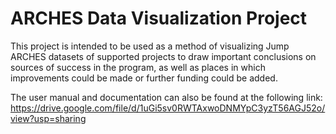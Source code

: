 # ARCHES Data Visualization Project
This project is intended to be used as a method of visualizing Jump ARCHES datasets of supported projects to draw important conclusions on sources of success in the program, as well as places in which improvements could be made or further funding could be added.

The user manual and documentation can also be found at the following link:
https://drive.google.com/file/d/1uGi5sv0RWTAxwoDNMYpC3yzT56AGJ52o/view?usp=sharing
